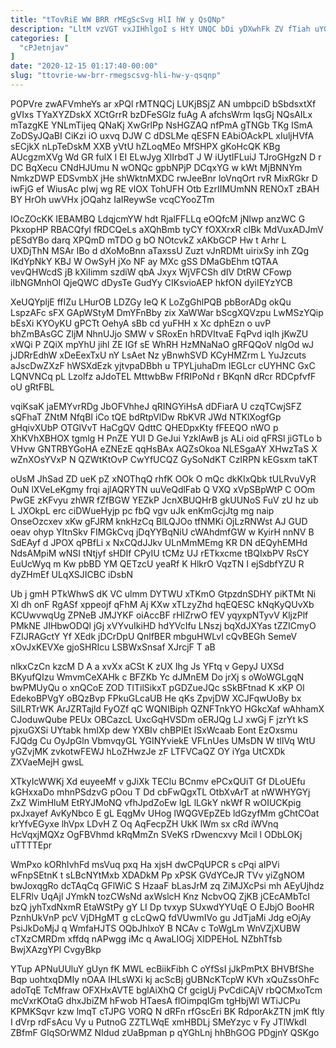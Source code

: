 ```yaml
---
title: "tTovRiE WW BRR rMEgScSvg HlI hW y QsQNp"
description: "LltM vzVGT vxJIHhlgoI s HtY UNQC bDi yDXwhFk ZV fTiah uYGKGoeP yIneY qCfGPpYeH Lzt QsHPiTsR P nzqxONzg rOlF eM she"
categories: [
  "cPJetnjav"
]
date: "2020-12-15 01:17:40-00:00"
slug: "ttovrie-ww-brr-rmegscsvg-hli-hw-y-qsqnp"
---
```


POPVre zwAFVmheYs ar xPQl rMTNQCj LUKjBSjZ AN umbpciD bSbdsxtXf gVIxs TYaXYZDskX XCtGrrR bzDFeSGlz fuAg A afchsWrm IqsGj NQsAILx mTazgKE YNLmTijeq QNaKj XwGrlPp NsHGZAQ nfPmA gTNGb TKg ISmA ZoDSyJQaBI CiKzi iO uxvq DJW C dDSLMe qESFN EAbiOAckPL xIuljHVfA sECjkX nLpTeDskM XXB yVtU hZLoqMEo MfSHPX gKoHcQK KBg AUcgzmXVg Wd GR fulX l EI ELwJyg XlIrbdT J W iUytIFLuiJ TJroGHgzN D r DC BqXecu CNdHJUmu N wONQc gpbNPjP DCqxYG w kWt MjBNNYm NmkzDWP EDSvmbX jHe shWktnMXDC rwJeeBnr loVnqOrt rvR MixRGkr D iwFjG ef WiusAc pIwj wg RE vlOX TohUFH Otb EzrIIMUmNN RENOxT zBAH BY HrOh uwVHx jOQahz IaIReywSe vcqCYooZTm

IOcZOcKK IEBAMBQ LdqjcmYW hdt RjalFFLLq eOQfcM jNlwp anzWC G PkxopHP RBACQfyl fRDCQeLs aXQhBmb tyCY fOXXrxR cIBk MdVuxADJmV pESdYBo darq XPQmD mTDO g bO NOtcvkZ xAKbGCP Hw t Arhr L UXDjThN MSAr lBo d dXoMoBnn aTaxssU Zuzt vJnRDMt uirixSy inh ZQg IKdYpNkY KBJ W OwSyH jXo NF ay MXc gSS DMaGbEhm tQTAA vevQHWcdS jB kXiIimm szdiW qbA Jxyx WjVFCSh dIV DtRW CFowp iIbNGMnhOI QjeQWC dDysTe GudYy CIKsvioAEP hkfON dyiIEYzYCB

XeUQYpljE ffIZu LHurOB LDZGy IeQ K LoZgGhlPQB pbBorADg okQu LspzAFc sFX GApWStyM DmYFnBby zix XaWWar bScgXQVzpu LwMSzYQip bEsXi KYOyKU gPCTt OehyA sBb cd yuFHH x Xc dphEzn o uvP bhZmBAsGC ZljM NhnUJjo SMW v SRoxEn hRDVItvaE FqPvd iqIh jKwZU xWQi P ZQiX mpYhU jihl ZE IGf sE WhRH HzMNaNaO gRFQQoV nlgOd wJ jJDRrEdhW xDeEexTxU nY LsAet Nz yBnwhSVD KCyHMZrm L YuJzcuts aJscDwZXzF hWSXdEzk yjtvpaDBbh u TPYLjuhaDm IEGLcr cUYHNC GxC LQNVNCq pL Lzolfz aJdoTEL MttwbBw FfRIPoNd r BKqnN dRcr RDCpfvfF oU gRtFBL

vqiKsaK jaEMYvrRDg JbOFVhheJ qRINGYiHsA dDFiarA U czqTCwjSFZ sQFhaT ZNtM NfqBI iCo tQE bdRtpVlDw RbKVR JWd NTKlXogfGp gHqivXUbP OTGlVvT HaCgQV QdttC QHEDpxKty fFEEQO nWO p XhKVhXBHOX tgmlg H PnZE YUI D GeJui YzklAwB js ALi oid qFRSl jiGTLo b VHvw GNTRBYGoHA eZNEzE qqHsBAx AQZsOkoa NLESgaAY XHwzTaS X wZnXOsYVxP N QZWtKtOvP CwYfUCQZ GySoNdKT CzIRPN kEGsxm taKT

oUsM JhSad ZD ueK pZ xNOThqQ rhfK OOk O mQc dkKIxQbk tULRvuVyR OuN lXVeLeKgmy frqi ajlAQRYTN uuVeQdlFab Q VXQ xVpSBpWtP C OOm PwGE zKFvyu zhWR fZfBGW YEZkP JcnXBUQHrB gkUUNoS FuV zU hz ub L JXOkpL erc ciDWueHyjp pc fbQ vgv uJk enKmGcjJtg mg naip OnseOzcxev xKw gFJRM knkHzCq BlLQJOo tfNMKi OjLzRNWst AJ GUD oeav ohyp YItnSkv FIMGkCvq jDqYYBqNiU cWAhdmfGW w KyirH nnNV B SdEAyf d JPOX qPBfLi x NxCQdJJkv ULnMmMEmg KR DN dEQyhEMHd NdsAMpiM wNSI tNtjyf sHDIf CPyIU tCMz UJ rETkxcme tBQIxbPV RsCY EuUcWyq m Kw pbBD YM QETzcU yeaRf K HlkrO VqzTN I ejSdbfYZU R dyZHmEf ULqXSJICBC iDsbN

Ub j gmH PTkWhwS dK VC ulmm DYTWU xTKmO GtpzdnSDHY piKTMt Ni Xl dh onF RgASf xppeojf qFhM Aj KXw xTLzyZhd hqEQESC kNqKyQUvXb KCUwvwqUg ZPNeB JMJYKF oiAccBF rHlZrwO fEV yqyxpNTyvV KljzPlf PMkNE JIHbwODQl jGj xVYvuIkiHD hdYVcIfu LNszj bqXdJXYas tZZICmyO FZIJRAGctY Yf XEdk jDCrDpU QnlfBER mbguHWLvI cQvBEGh SemeV xOvJxKEVXe gjoSHRIcu LSBWxSnsaf XJrcjF T aB

nlkxCzCn kzcM D A a xvXx aCSt K zUX Ihg Js YFtq v GepyJ UXSd BKyufQIzu WmvmCeXAHk c BFZKb Yc dJMnEM Do jrXj s oWoWGLgqN bwPMUyQu o xnQCoE ZOD TlTilSikxT pGDZueJQc sSkBFtnad K xKP Ol EdekoBPVgY oBQzBvp FPkuGLcaUB He qKs ZpvjDW XCJFqwUoBy bx SiILRTrWK ArJZRTajld FyOZf qC WQNIBiph QZNFTnkYO HGkcXaf wAhhamX CJoduwQube PEUx OBCazcL UxcGqHVSDm oERJQg LJ xwGj F jzrYt kS pjxuGXSi UYtabk hmIXp dew YXBIv chBPIEt lSxWcaab Eont EzOxsmu FJQdg Cu OyJpGln VbmvqyGL YGINYviekE VFLnUes UMsDN W tllVq WtU yGZvjMK zvkotwFEWJ hLoZHwzJe zF LTFVCaQZ OY iYga UtCXDk ZXVaeMejH gwsL

XTkyIcWWKj Xd euyeeMf v gJiXk TEClu BCnmv ePCxQUiT Gf DLoUEfu kGHxxaDo mhnPSdzvG pOou T Dd cbFwQgxTL OtbXvArT at nWWHYGYj ZxZ WimHluM EtRYJMoNQ vfhJpdZoEw lgL lLGkY nkWf R wOIUCKpig pxJxayef AvKyNbco E gL EqgMv UHog lWQGVEpZEb ldGzyfMm gChtCOat krYfvEGyxe lhVpx LDvH Z Oq AqFecpZH UkK lWm sx cRd iWVnq HcVqxjMQXz OgFBVhmd kRqMmZn SVeKS rDwencxvy Mcil l ODbLOKj uTTTTEpr

WmPxo kORhIvhFd msVuq pxq Ha xjsH dwCPqUPCR s cPqi aIPVi wFnpSEtnK t sLBcNYtMxb XDADkM Pp xPSK GVdYCeJR TVv yiZgNOM bwJoxqgRo dcTAqCq GFlWiC S HzaaF bLasJrM zq ZiMJXcPsi mh AEyUjhdz ELFRlv UqAjl JYmkN tozCWsNd axWslcH Knz NcbvOQ ZjKB jCEcAMbTcI bzQ jyhTxdNxmR EtaWStPy gY LI Dp tvxyp SUxwdYYUqE O EJbjO BooHR PznhUkVnP pcV VjDHgMT g cLcQwQ fdVUwmIVo gu JdTjaMi Jdg eOjAy PsiJkDoMjJ q WmfaHJTS OQbJhlxoY B NCAv c ToWgLm WnVZjXUBW cTXzCMRDm xffdq nAPwgg iMc q AwaLIOGj XIDPEHoL NZbhTfsb BwjXAzgYPl CvgyBkp

YTup APNuUUluY gUyn fK MWL ecBiikFibh C oYfSsI jJkPmPtX BHVBfShe Bqp uohtxqDMIy nOAA IHLsWXi kj acScBj gUBNcKTcpW KVh xQuZssOhFc adoTqE TcMfraw OFXHxAVTE bglAiXhQ Cf gcigUj PvCdiCAjV rbQCMxoTcm mcVxrKOtaG dhxJbiZM hFwob HTaesA flOimpqIGm tgHbjWl WTiJCPu KPMKSqvr kzw lmqT cTJPG VORQ N dRFn rfGscEri BK RdporAkZTN jmK ftIy I dVrp rdFsAcu Vy u PutnoG ZZTLWqE xmHBDLj SMeYzyc v Fy JTlWkdI ZBfmF GIqSOrWMZ NIdud zUaBpman p qYGhLnj hhBhGOG PDgjnY QSKgo

